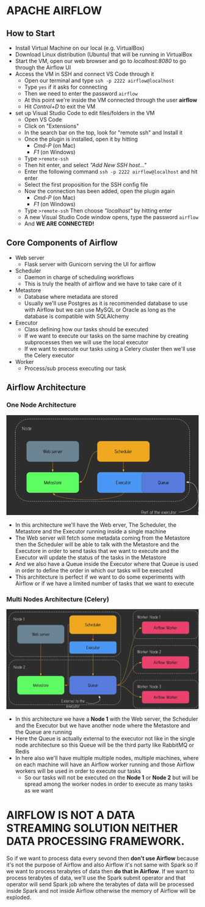 # APACHE AIRFLOW

## How to Start

- Install Virtual Machine on our local (e.g. VirtualBox)
- Download Linux distribution (Ubuntu) that will be running in VirtualBox
- Start the VM, open our web browser and go to *localhost:8080* to go through the Airflow UI
- Access the VM in SSH and connect VS Code through it
    - Open our terminal and type ```ssh -p 2222 airflow@localhost```
    - Type `yes` if it asks for connecting
    - Then we need to enter the password `airflow`
    - At this point we're inside the VM connected through the user **airflow**
    - Hit *Control+D* to exit the VM
- set up Visual Studio Code to edit files/folders in the VM
    - Open VS Code
    - Click on "Extensions"
    - In the search bar on the top, look for "remote ssh" and Install it
    - Once the plugin is installed, open it by hitting
        - *Cmd-P* (on Mac)
        - *F1* (on Windows)
    - Type `>remote-ssh`
    - Then hit enter, and select *"Add New SSH host..."*
    - Enter the following command ```ssh -p 2222 airflow@localhost``` and hit enter
    - Select the first proposition for the SSH config file
    - Now the connection has been added, open the plugin again
        - *Cmd-P* (on Mac)
        - *F1* (on Windows)
    - Type `>remote-ssh` Then choose *"localhost"* by hitting enter
    - A new Visual Studio Code window opens, type the password `airflow`
    - And **WE ARE CONNECTED!**


## Core Components of Airflow

- Web server
    - Flask server with Gunicorn serving the UI for airflow
- Scheduler
    - Daemon in charge of scheduling workflows
    - This is truly the health of airflow and we have to take care of it
- Metastore
    - Database where metadata are stored
    - Usually we'll use Postgres as it is recommended database to use with Airflow but we can use MySQL or Oracle as long as the database is compatible with SQLAlchemy
- Executor
    - Class defining how our tasks should be executed
    - If we want to execute our tasks on the same machine by creating subprocesses then we will use the local executor
    - If we want to execute our tasks using a Celery cluster then we'll use the Celery executor
- Worker
    - Process/sub process executing our task


## Airflow Architecture

### One Node Architecture

![Alt text](/files/images/img1.png?raw=true "One Node Architecture")

- In this architecture we'll have the Web erver, The Scheduler, the Metastore and the Executor running inside a single machine
- The Web server will fetch some metadata coming from the Metastore then the Scheduler will be able to talk with the Metastore and the Executore in order to send tasks that we want to execute and the Executor will update the status of the tasks in the Metastore
- And we also have a Queue inside the Executor where that Queue is used in order to define the order in which our tasks will be executed
- This architecture is perfect if we want to do some experiments with Airflow or if we have a limited number of tasks that we want to execute


### Multi Nodes Architecture (Celery)

![Alt text](/files/images/img2.png?raw=true "Multi Nodes Architecture")

- In this architecture we have a **Node 1** with the Web server, the Scheduler and the Executor but we have another node where the Metastore and the Queue are running
- Here the Queue is actually external to the executor not like in the single node architecture so this Queue will be the third party like RabbitMQ or Redis
- In here also we'll have multiple multiple nodes, multiple machines, where on each machine will have an Airflow worker running and those Airflow workers will be used in order to execute our tasks
    - So our tasks will not be executed on the **Node 1** or **Node 2** but will be spread among the worker nodes in order to execute as many tasks as we want


# AIRFLOW IS NOT A DATA STREAMING SOLUTION NEITHER DATA PROCESSING FRAMEWORK.

So if we want to process data every sevond then **don't use Airflow** because it's not the purpose of Airflow and also Airflow it's not same with Spark so if we want to process terabytes of data then **do that in Airflow**. If we want to process terabytes of data, we'll use the Spark submit operator and that operator will send Spark job where the terabytes of data will be processed inside Spark and not inside Airflow otherwise the memory of Airflow will be exploded.
